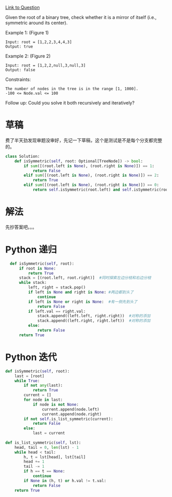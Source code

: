 [Link to Question](https://leetcode.com/explore/interview/card/top-interview-questions-easy/94/trees/627/)



Given the root of a binary tree, check whether it is a mirror of itself (i.e., symmetric around its center).

 

Example 1:
(Figure 1)
```
Input: root = [1,2,2,3,4,4,3]
Output: true
```
Example 2:
(Figure 2)
```
Input: root = [1,2,2,null,3,null,3]
Output: false
 ```

Constraints:
```
The number of nodes in the tree is in the range [1, 1000].
-100 <= Node.val <= 100
 ```

Follow up: Could you solve it both recursively and iteratively?

# 草稿
费了半天劲发现审题没审好，先记一下草稿，这个是测试是不是每个分支都完整的。

```python
class Solution:
    def isSymmetric(self, root: Optional[TreeNode]) -> bool:
        if sum([(root.left is None), (root.right is None)]) == 1:  
            return False
        elif sum([(root.left is None), (root.right is None)]) == 2:  
            return True
        elif sum([(root.left is None), (root.right is None)]) == 0:
            return self.isSymmetric(root.left) and self.isSymmetric(root.right)
```

# 解法
先抄答案吧。。。

# Python 递归
```python
  def isSymmetric(self, root):
      if root is None:
          return True
      stack = [(root.left, root.right)]  #同时探索左边分枝和右边分枝
      while stack:
          left, right = stack.pop()
          if left is None and right is None: #两边都到头了
              continue
          if left is None or right is None:  #有一侧先到头了
              return False
          if left.val == right.val:
              stack.append((left.left, right.right))  #对称的添加
              stack.append((left.right, right.left))  #对称的添加
          else:
              return False
      return True
```
# Python 迭代
```python
def isSymmetric(self, root):
    last = [root]
    while True:
        if not any(last):
            return True
        current = []
        for node in last:
            if node is not None:
                current.append(node.left)
                current.append(node.right)
        if not self.is_list_symmetric(current):
            return False
        else:
            last = current
    
def is_list_symmetric(self, lst):
    head, tail = 0, len(lst) - 1
    while head < tail:
        h, t = lst[head], lst[tail]
        head += 1
        tail -= 1
        if h == t == None:
            continue
        if None in (h, t) or h.val != t.val:
            return False
    return True
```
